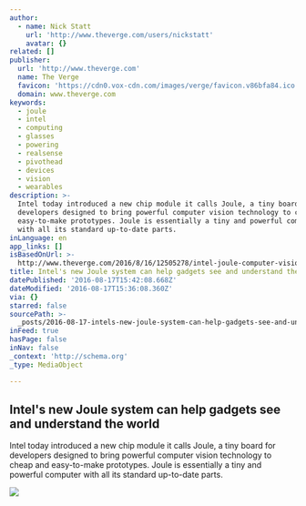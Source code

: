 ```yaml
---
author:
  - name: Nick Statt
    url: 'http://www.theverge.com/users/nickstatt'
    avatar: {}
related: []
publisher:
  url: 'http://www.theverge.com'
  name: The Verge
  favicon: 'https://cdn0.vox-cdn.com/images/verge/favicon.v86bfa84.ico'
  domain: www.theverge.com
keywords:
  - joule
  - intel
  - computing
  - glasses
  - powering
  - realsense
  - pivothead
  - devices
  - vision
  - wearables
description: >-
  Intel today introduced a new chip module it calls Joule, a tiny board for
  developers designed to bring powerful computer vision technology to cheap and
  easy-to-make prototypes. Joule is essentially a tiny and powerful computer
  with all its standard up-to-date parts.
inLanguage: en
app_links: []
isBasedOnUrl: >-
  http://www.theverge.com/2016/8/16/12505278/intel-joule-computer-vision-ar-vr-drones-idf-2016
title: Intel's new Joule system can help gadgets see and understand the world
datePublished: '2016-08-17T15:42:08.668Z'
dateModified: '2016-08-17T15:36:08.360Z'
via: {}
starred: false
sourcePath: >-
  _posts/2016-08-17-intels-new-joule-system-can-help-gadgets-see-and-understand.md
inFeed: true
hasPage: false
inNav: false
_context: 'http://schema.org'
_type: MediaObject

---
```

<article style=""><h1>Intel's new Joule system can help gadgets see and understand the world</h1><p>Intel today introduced a new chip module it calls Joule, a tiny board for developers designed to bring powerful computer vision technology to cheap and easy-to-make prototypes. Joule is essentially a tiny and powerful computer with all its standard up-to-date parts.</p><img src="https://cdn3.vox-cdn.com/thumbor/Ecv58EkbWcE9zVSOUybC09073zA=/0x209:2039x1356/1600x900/cdn0.vox-cdn.com/uploads/chorus_image/image/50411905/verge-2016-08-16_13-06-24.0.0.jpg" /></article>